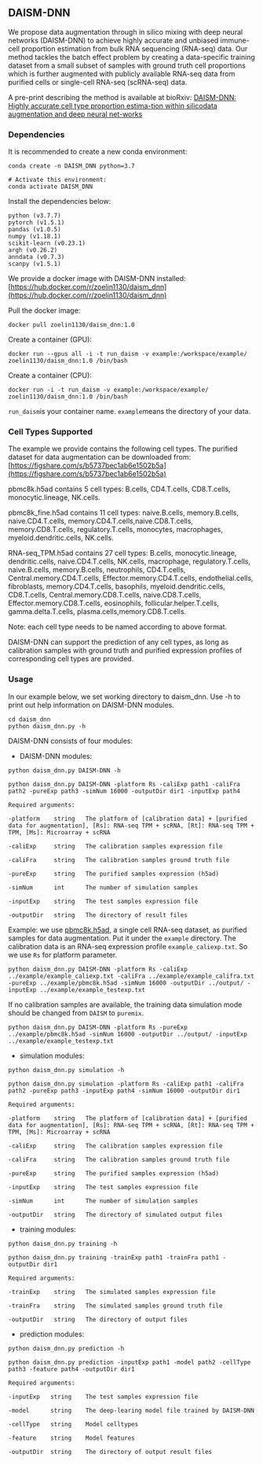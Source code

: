 ## DAISM-DNN

We propose data augmentation through in silico mixing with deep neural networks (DAISM-DNN) to achieve highly accurate and unbiased immune-cell proportion estimation from bulk  RNA sequencing (RNA-seq) data. Our method tackles the batch effect problem by creating a data-specific training dataset from a small subset of samples with ground truth cell proportions which is further augmented with publicly available RNA-seq data from purified cells or single-cell RNA-seq (scRNA-seq) data.

A pre-print describing the method is available at bioRxiv:
 [DAISM-DNN: Highly accurate cell type proportion estima-tion within silicodata augmentation and deep neural net-works](https://www.biorxiv.org/content/10.1101/2020.03.26.009308v2)
 
### Dependencies
It is recommended to create a new conda environment:
```
conda create -n DAISM_DNN python=3.7

# Activate this environment:
conda activate DAISM_DNN
```
Install the dependencies below:
```
python (v3.7.7)
pytorch (v1.5.1)
pandas (v1.0.5)
numpy (v1.18.1)
scikit-learn (v0.23.1)
argh (v0.26.2) 
anndata (v0.7.3)
scanpy (v1.5.1)
```
We provide a docker image with DAISM-DNN installed:
[https://hub.docker.com/r/zoelin1130/daism_dnn](https://hub.docker.com/r/zoelin1130/daism_dnn)

Pull the docker image:
```
docker pull zoelin1130/daism_dnn:1.0
```
Create a container (GPU):
```
docker run --gpus all -i -t run_daism -v example:/workspace/example/ zoelin1130/daism_dnn:1.0 /bin/bash
```
Create a container (CPU):
```
docker run -i -t run_daism -v example:/workspace/example/ zoelin1130/daism_dnn:1.0 /bin/bash
```
```run_daism```is your container name. ```example```means the directory of your data.

### Cell Types Supported
The example we provide contains the following cell types. The purified dataset for data augmentation can be downloaded from:[https://figshare.com/s/b5737bec1ab6e1502b5a](https://figshare.com/s/b5737bec1ab6e1502b5a)

pbmc8k.h5ad contains 5 cell types: B.cells, CD4.T.cells, CD8.T.cells, monocytic.lineage, NK.cells.

pbmc8k_fine.h5ad contains 11 cell types: naive.B.cells, memory.B.cells, naive.CD4.T.cells, memory.CD4.T.cells,naive.CD8.T.cells, memory.CD8.T.cells, regulatory.T.cells, monocytes, macrophages, myeloid.dendritic.cells, NK.cells.

RNA-seq_TPM.h5ad contains 27 cell types: B.cells, monocytic.lineage, dendritic.cells, naive.CD4.T.cells, NK.cells, macrophage, regulatory.T.cells, naive.B.cells, memory.B.cells, neutrophils, CD4.T.cells, Central.memory.CD4.T.cells, Effector.memory.CD4.T.cells, endothelial.cells, fibroblasts, memory.CD4.T.cells, basophils, myeloid.dendritic.cells, CD8.T.cells, Central.memory.CD8.T.cells, naive.CD8.T.cells, Effector.memory.CD8.T.cells, eosinophils, follicular.helper.T.cells, gamma.delta.T.cells, plasma.cells,memory.CD8.T.cells.

Note: each cell type needs to be named according to above format.

DAISM-DNN can support the prediction of any cell types, as long as calibration samples with ground truth and purified expression profiles of corresponding cell types are provided.

### Usage
In our example below, we set working directory to daism_dnn. Use -h to print out help information on DAISM-DNN modules.
```
cd daism_dnn
python daism_dnn.py -h
```

DAISM-DNN consists of four modules:

- DAISM-DNN modules: 
```
python daism_dnn.py DAISM-DNN -h

python daism_dnn.py DAISM-DNN -platform Rs -caliExp path1 -caliFra path2 -pureExp path3 -simNum 16000 -outputDir dir1 -inputExp path4

Required arguments:

-platform    string   The platform of [calibration data] + [purified data for augmentation], [Rs]: RNA-seq TPM + scRNA, [Rt]: RNA-seq TPM + TPM, [Ms]: Microarray + scRNA
                        
-caliExp     string   The calibration samples expression file

-caliFra     string   The calibration samples ground truth file

-pureExp     string   The purified samples expression (h5ad)

-simNum      int      The number of simulation samples

-inputExp    string   The test samples expression file

-outputDir   string   The directory of result files
```

Example: we use [pbmc8k.h5ad](https://figshare.com/s/b5737bec1ab6e1502b5a), a single cell RNA-seq dataset, as purified samples for data augmentation. Put it under the ```example``` directory. The calibration data is an RNA-seq expression profile ```example_caliexp.txt```. So we use ```Rs``` for platform parameter.

```
python daism_dnn.py DAISM-DNN -platform Rs -caliExp ../example/example_caliexp.txt -caliFra ../example/example_califra.txt -pureExp ../example/pbmc8k.h5ad -simNum 16000 -outputDir ../output/ -inputExp ../example/example_testexp.txt
```
If no calibration samples are available, the training data simulation mode should be changed from ```DAISM``` to ```puremix```.

```
python daism_dnn.py DAISM-DNN -platform Rs -pureExp ../example/pbmc8k.h5ad -simNum 16000 -outputDir ../output/ -inputExp ../example/example_testexp.txt
```


- simulation modules:
```
python daism_dnn.py simulation -h

python daism_dnn.py simulation -platform Rs -caliExp path1 -caliFra path2 -pureExp path3 -inputExp path4 -simNum 16000 -outputDir dir1

Required arguments:

-platform    string   The platform of [calibration data] + [purified data for augmentation], [Rs]: RNA-seq TPM + scRNA, [Rt]: RNA-seq TPM + TPM, [Ms]: Microarray + scRNA

-caliExp     string   The calibration samples expression file

-caliFra     string   The calibration samples ground truth file

-pureExp     string   The purified samples expression (h5ad)

-inputExp    string   The test samples expression file

-simNum      int      The number of simulation samples

-outputDir   string   The directory of simulated output files
```

- training modules:
```
python daism_dnn.py training -h 

python daism_dnn.py training -trainExp path1 -trainFra path1 -outputDir dir1

Required arguments:

-trainExp    string   The simulated samples expression file

-trainFra    string   The simulated samples ground truth file

-outputDir   string   The directory of output files
```

- prediction modules:
```
python daism_dnn.py prediction -h 

python daism_dnn.py prediction -inputExp path1 -model path2 -cellType path3 -feature path4 -outputDir dir1

Required arguments:

-inputExp   string    The test samples expression file

-model      string    The deep-learing model file trained by DAISM-DNN

-cellType   string    Model celltypes

-feature    string    Model features

-outputDir  string    The directory of output result files
```
